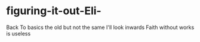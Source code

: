 # figuring-it-out-Eli-
Back
To basics the old but not the same 
I'll look inwards 
Faith without works is useless

